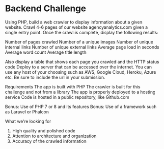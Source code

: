 # Backend Challenge

Using PHP, build a web crawler to display information about a given website.
Crawl 4-6 pages of our website agencyanalytics.com given a single entry point. Once
the crawl is complete, display the following results:

Number of pages crawled
Number of a unique images
Number of unique internal links
Number of unique external links
Average page load in seconds
Average word count
Average title length

Also display a table that shows each page you crawled and the HTTP status code
Deploy to a server that can be accessed over the internet. You can use any host of
your choosing such as AWS, Google Cloud, Heroku, Azure etc. Be sure to include the
url in your submission.

Requirements
The app is built with PHP
The crawler is built for this challenge and not from a library
The app is properly deployed to a hosting service
Code is hosted in a public repository, like Github.com

Bonus: Use of PHP 7 or 8 and its features
Bonus: Use of a framework such as Laravel or Phalcon

What we're looking for
1. High quality and polished code
2. Attention to architecture and organization
3. Accuracy of the crawled information
